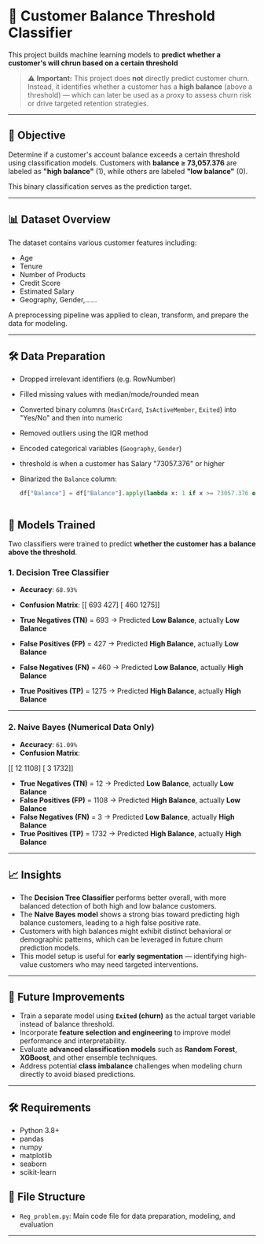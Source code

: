 # 💼 Customer Balance Threshold Classifier

This project builds machine learning models to **predict whether a customer's will chrun based on a certain threshold**

> ⚠️ **Important:** This project does **not** directly predict customer churn. Instead, it identifies whether a customer has a **high balance** (above a threshold) — which can later be used as a proxy to assess churn risk or drive targeted retention strategies.

---

## 🎯 Objective

Determine if a customer's account balance exceeds a certain threshold using classification models. Customers with **balance ≥ 73,057.376** are labeled as **"high balance"** (1), while others are labeled **"low balance"** (0).

This binary classification serves as the prediction target.

---

## 📊 Dataset Overview

The dataset contains various customer features including:

- Age
- Tenure
- Number of Products
- Credit Score
- Estimated Salary
- Geography, Gender,......

A preprocessing pipeline was applied to clean, transform, and prepare the data for modeling.

---

## 🛠️ Data Preparation

- Dropped irrelevant identifiers (e.g. RowNumber)
- Filled missing values with median/mode/rounded mean
- Converted binary columns (`HasCrCard`, `IsActiveMember`, `Exited`) into "Yes/No" and then into numeric
- Removed outliers using the IQR method
- Encoded categorical variables (`Geography`, `Gender`)
- threshold is when a customer has Salary  "73057.376" or higher
- Binarized the `Balance` column:


  
  ```python
  df["Balance"] = df["Balance"].apply(lambda x: 1 if x >= 73057.376 else 0)



 ## 🧠 Models Trained

Two classifiers were trained to predict **whether the customer has a balance above the threshold**.

### 1. Decision Tree Classifier

- **Accuracy**: `68.93%`
- **Confusion Matrix**:
 [[ 693  427]
 [ 460 1275]]

- **True Negatives (TN)** = 693 → Predicted **Low Balance**, actually **Low Balance**
- **False Positives (FP)** = 427 → Predicted **High Balance**, actually **Low Balance**
- **False Negatives (FN)** = 460 → Predicted **Low Balance**, actually **High Balance**
- **True Positives (TP)** = 1275 → Predicted **High Balance**, actually **High Balance**

---

### 2. Naive Bayes (Numerical Data Only)

- **Accuracy**: `61.09%`
- **Confusion Matrix**:

 [[  12 1108]
 [   3 1732]]

- **True Negatives (TN)** = 12 → Predicted **Low Balance**, actually **Low Balance**
- **False Positives (FP)** = 1108 → Predicted **High Balance**, actually **Low Balance**
- **False Negatives (FN)** = 3 → Predicted **Low Balance**, actually **High Balance**
- **True Positives (TP)** = 1732 → Predicted **High Balance**, actually **High Balance**

---



## 📈 Insights

- The **Decision Tree Classifier** performs better overall, with more balanced detection of both high and low balance customers.
- The **Naive Bayes model** shows a strong bias toward predicting high balance customers, leading to a high false positive rate.
- Customers with high balances might exhibit distinct behavioral or demographic patterns, which can be leveraged in future churn prediction models.
- This model setup is useful for **early segmentation** — identifying high-value customers who may need targeted interventions.

---
## 🚀 Future Improvements

- Train a separate model using **`Exited` (churn)** as the actual target variable instead of balance threshold.
- Incorporate **feature selection and engineering** to improve model performance and interpretability.
- Evaluate **advanced classification models** such as **Random Forest**, **XGBoost**, and other ensemble techniques.
- Address potential **class imbalance** challenges when modeling churn directly to avoid biased predictions.

---

## 🛠️ Requirements

- Python 3.8+
- pandas
- numpy
- matplotlib
- seaborn
- scikit-learn

## 📂 File Structure

- `Reg_problem.py`: Main code file for data preparation, modeling, and evaluation



---
